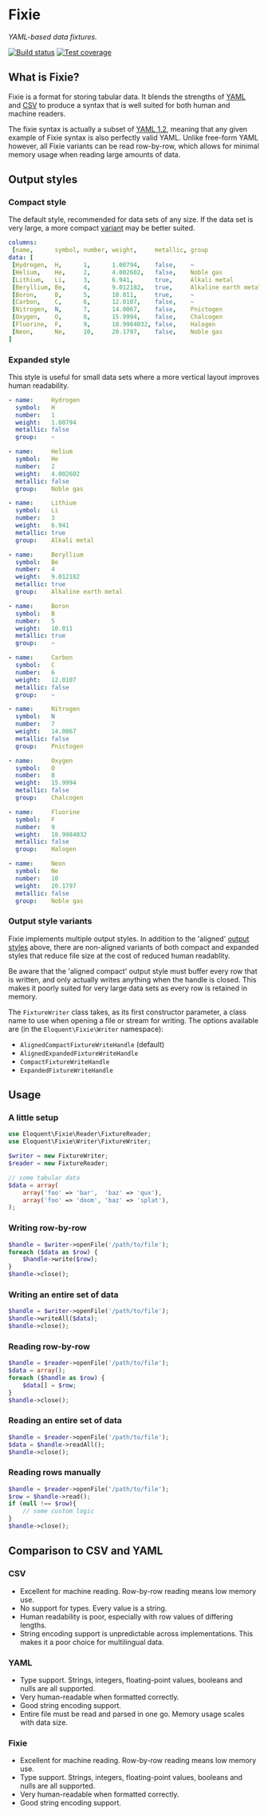 # Fixie

*YAML-based data fixtures.*

[![Build status](https://api.travis-ci.org/eloquent/fixie.png)](http://travis-ci.org/eloquent/fixie)
[![Test coverage](http://eloquent.github.com/fixie/coverage-report/coverage.png)](http://eloquent.github.com/fixie/coverage-report/index.html)

## What is Fixie?

Fixie is a format for storing tabular data. It blends the strengths of
[YAML](http://yaml.org/) and [CSV](http://en.wikipedia.org/wiki/Comma-separated_values)
to produce a syntax that is well suited for both human and machine readers.

The fixie syntax is actually a subset of [YAML 1.2](http://www.yaml.org/spec/1.2/spec.html),
meaning that any given example of Fixie syntax is also perfectly valid YAML.
Unlike free-form YAML however, all Fixie variants can be read row-by-row, which
allows for minimal memory usage when reading large amounts of data.

## Output styles

### Compact style

The default style, recommended for data sets of any size. If the data set is
very large, a more compact [variant](#output-style-variants) may be better
suited.

```yaml
columns:
 [name,      symbol, number, weight,     metallic, group                ]
data: [
 [Hydrogen,  H,      1,      1.00794,    false,    ~                    ],
 [Helium,    He,     2,      4.002602,   false,    Noble gas            ],
 [Lithium,   Li,     3,      6.941,      true,     Alkali metal         ],
 [Beryllium, Be,     4,      9.012182,   true,     Alkaline earth metal ],
 [Boron,     B,      5,      10.811,     true,     ~                    ],
 [Carbon,    C,      6,      12.0107,    false,    ~                    ],
 [Nitrogen,  N,      7,      14.0067,    false,    Pnictogen            ],
 [Oxygen,    O,      8,      15.9994,    false,    Chalcogen            ],
 [Fluorine,  F,      9,      18.9984032, false,    Halogen              ],
 [Neon,      Ne,     10,     20.1797,    false,    Noble gas            ],
]
```

### Expanded style

This style is useful for small data sets where a more vertical layout improves
human readability.

```yaml
- name:     Hydrogen
  symbol:   H
  number:   1
  weight:   1.00794
  metallic: false
  group:    ~

- name:     Helium
  symbol:   He
  number:   2
  weight:   4.002602
  metallic: false
  group:    Noble gas

- name:     Lithium
  symbol:   Li
  number:   3
  weight:   6.941
  metallic: true
  group:    Alkali metal

- name:     Beryllium
  symbol:   Be
  number:   4
  weight:   9.012182
  metallic: true
  group:    Alkaline earth metal

- name:     Boron
  symbol:   B
  number:   5
  weight:   10.811
  metallic: true
  group:    ~

- name:     Carbon
  symbol:   C
  number:   6
  weight:   12.0107
  metallic: false
  group:    ~

- name:     Nitrogen
  symbol:   N
  number:   7
  weight:   14.0067
  metallic: false
  group:    Pnictogen

- name:     Oxygen
  symbol:   O
  number:   8
  weight:   15.9994
  metallic: false
  group:    Chalcogen

- name:     Fluorine
  symbol:   F
  number:   9
  weight:   18.9984032
  metallic: false
  group:    Halogen

- name:     Neon
  symbol:   Ne
  number:   10
  weight:   20.1797
  metallic: false
  group:    Noble gas
```

### Output style variants

Fixie implements multiple output styles. In addition to the 'aligned'
[output styles](#output-styles) above, there are non-aligned variants of both
compact and expanded styles that reduce file size at the cost of reduced human
readablity.

Be aware that the 'aligned compact' output style must buffer every row that is
written, and only actually writes anything when the handle is closed. This makes
it poorly suited for very large data sets as every row is retained in memory.

The `FixtureWriter` class takes, as its first constructor parameter, a class
name to use when opening a file or stream for writing. The options available
are (in the `Eloquent\Fixie\Writer` namespace):

- `AlignedCompactFixtureWriteHandle` (default)
- `AlignedExpandedFixtureWriteHandle`
- `CompactFixtureWriteHandle`
- `ExpandedFixtureWriteHandle`

## Usage

### A little setup

```php
use Eloquent\Fixie\Reader\FixtureReader;
use Eloquent\Fixie\Writer\FixtureWriter;

$writer = new FixtureWriter;
$reader = new FixtureReader;

// some tabular data
$data = array(
    array('foo' => 'bar',  'baz' => 'qux'),
    array('foo' => 'doom', 'baz' => 'splat'),
);
```

### Writing row-by-row

```php
$handle = $writer->openFile('/path/to/file');
foreach ($data as $row) {
    $handle->write($row);
}
$handle->close();
```

### Writing an entire set of data

```php
$handle = $writer->openFile('/path/to/file');
$handle->writeAll($data);
$handle->close();
```

### Reading row-by-row

```php
$handle = $reader->openFile('/path/to/file');
$data = array();
foreach ($handle as $row) {
    $data[] = $row;
}
$handle->close();
```

### Reading an entire set of data

```php
$handle = $reader->openFile('/path/to/file');
$data = $handle->readAll();
$handle->close();
```

### Reading rows manually

```php
$handle = $reader->openFile('/path/to/file');
$row = $handle->read();
if (null !== $row){
    // some custom logic
}
$handle->close();
```

## Comparison to CSV and YAML

### CSV

- Excellent for machine reading. Row-by-row reading means low memory use.
- No support for types. Every value is a string.
- Human readability is poor, especially with row values of differing lengths.
- String encoding support is unpredictable across implementations. This makes
  it a poor choice for multilingual data.

### YAML

- Type support. Strings, integers, floating-point values, booleans and nulls are
  all supported.
- Very human-readable when formatted correctly.
- Good string encoding support.
- Entire file must be read and parsed in one go. Memory usage scales with data
  size.

### Fixie

- Excellent for machine reading. Row-by-row reading means low memory use.
- Type support. Strings, integers, floating-point values, booleans and nulls are
  all supported.
- Very human-readable when formatted correctly.
- Good string encoding support.
